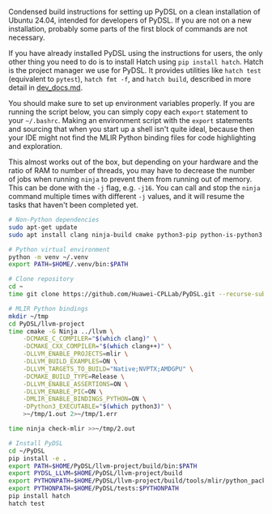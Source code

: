 Condensed build instructions for setting up PyDSL on a clean installation of
Ubuntu 24.04, intended for developers of PyDSL.
If you are not on a new installation, probably some parts of the first block
of commands are not necessary.

If you have already installed PyDSL using the instructions for users, the only
other thing you need to do is to install Hatch using `pip install hatch`.
Hatch is the project manager we use for PyDSL.
It provides utilities like `hatch test` (equivalent to `pytest`),
`hatch fmt -f`, and `hatch build`, described in more detail in
[dev_docs.md](/dev/dev_docs.md).

You should make sure to set up environment variables properly.
If you are running the script below, you can simply copy each `export`
statement to your `~/.bashrc`.
Making an environment script with the `export` statements and sourcing that
when you start up a shell isn't quite ideal, because then your IDE might not
find the MLIR Python binding files for code highlighting and exploration.

This almost works out of the box, but depending on your hardware and the ratio
of RAM to number of threads, you may have to decrease the number of jobs when
running `ninja` to prevent them from running out of memory.
This can be done with the `-j` flag, e.g. `-j16`.
You can call and stop the `ninja` command multiple times with different `-j`
values, and it will resume the tasks that haven't been completed yet.

```sh
# Non-Python dependencies
sudo apt-get update
sudo apt install clang ninja-build cmake python3-pip python-is-python3 python3.12-venv

# Python virtual environment
python -m venv ~/.venv
export PATH=$HOME/.venv/bin:$PATH

# Clone repository
cd ~
time git clone https://github.com/Huawei-CPLLab/PyDSL.git --recurse-submodules --shallow-submodules

# MLIR Python bindings
mkdir ~/tmp
cd PyDSL/llvm-project
time cmake -G Ninja ../llvm \
    -DCMAKE_C_COMPILER="$(which clang)" \
    -DCMAKE_CXX_COMPILER="$(which clang++)" \
    -DLLVM_ENABLE_PROJECTS=mlir \
    -DLLVM_BUILD_EXAMPLES=ON \
    -DLLVM_TARGETS_TO_BUILD="Native;NVPTX;AMDGPU" \
    -DCMAKE_BUILD_TYPE=Release \
    -DLLVM_ENABLE_ASSERTIONS=ON \
    -DLLVM_ENABLE_PIC=ON \
    -DMLIR_ENABLE_BINDINGS_PYTHON=ON \
    -DPython3_EXECUTABLE="$(which python3)" \
    >~/tmp/1.out 2>~/tmp/1.err

time ninja check-mlir >>~/tmp/2.out

# Install PyDSL
cd ~/PyDSL
pip install -e .
export PATH=$HOME/PyDSL/llvm-project/build/bin:$PATH
export PYDSL_LLVM=$HOME/PyDSL/llvm-project/build
export PYTHONPATH=$HOME/PyDSL/llvm-project/build/tools/mlir/python_packages/mlir_core:$PYTHONPATH
export PYTHONPATH=$HOME/PyDSL/tests:$PYTHONPATH
pip install hatch
hatch test
```

